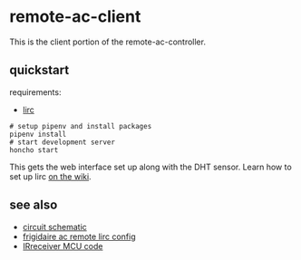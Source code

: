 # remote-ac-client

This is the client portion of the remote-ac-controller.

## quickstart

requirements:

- [lirc](https://www.lirc.org/)

```shell
# setup pipenv and install packages
pipenv install
# start development server
honcho start
```

This gets the web interface set up along with the DHT sensor. Learn how to set
up lirc [on the wiki][lirc-wiki].

[lirc-wiki]: https://github.com/prplecake/remote-ac-homeserver/wiki/lirc

## see also

- [circuit schematic](https://github.com/prplecake/remote-ac-homeserver/wiki/Schematic)
- [frigidaire ac remote lirc config](https://gist.github.com/prplecake/71c4bc8584541cf7423b922b81733c3a)
- [IRreceiver MCU code](https://github.com/prplecake/IRreceiver)
